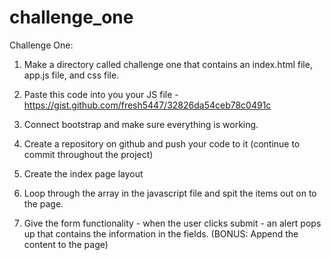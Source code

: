 # challenge_one

Challenge One:
1) Make a directory called challenge one that contains an index.html file, app.js file, and css file.

2) Paste this code into you your JS file
    -https://gist.github.com/fresh5447/32826da54ceb78c0491c

3) Connect bootstrap and make sure everything is working.

4) Create a repository on github and push your code to it (continue to commit throughout the project)

5) Create the index page layout

6) Loop through the array in the javascript file and spit the items out on to the page.

7) Give the form functionality - when the user clicks submit - an alert pops up that contains the information in the fields. (BONUS: Append the content to the page)


